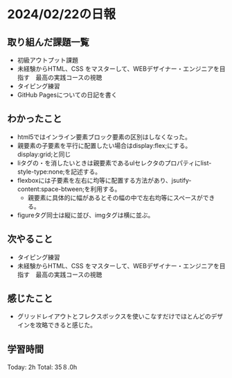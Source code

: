 # 2024/02/22の日報
## 取り組んだ課題一覧
* 初級アウトプット課題
* 未経験からHTML、CSS をマスターして、WEBデザイナー・エンジニアを目指す　最高の実践コースの視聴
* タイピング練習
* GitHub Pagesについての日記を書く
## わかったこと
* html5ではインライン要素ブロック要素の区別はしなくなった。
* 親要素の子要素を平行に配置したい場合はdisplay:flex;にする。display:grid;と同じ
* liタグの・を消したいときは親要素であるulセレクタのプロパティにlist-style-type:none;を記述する。
* flexboxには子要素を左右に均等に配置する方法があり、jsutify-content:space-btween;を利用する。
  *  親要素に具体的に幅があるとその幅の中で左右均等にスペースができる。
*  figureタグ同士は縦に並び、imgタグは横に並ぶ。   
## 次やること
* タイピング練習
* 未経験からHTML、CSS をマスターして、WEBデザイナー・エンジニアを目指す　最高の実践コースの視聴
## 感じたこと
* グリッドレイアウトとフレクスボックスを使いこなすだけでほとんどのデザインを攻略できると感じた。
## 学習時間
Today: 2h
Total: 35８.0h
